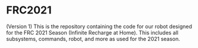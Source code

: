 # FRC2021 
(Version 1)
This is the repository containing the code for our robot designed for the FRC 2021 Season (Infinite Recharge at Home).
This includes all subsystems, commands, robot, and more as used for the 2021 season.
